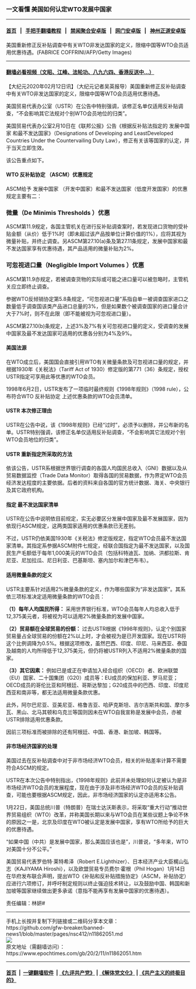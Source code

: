 ### 一文看懂 美国如何认定WTO发展中国家
------------------------

#### [首页](https://github.com/gfw-breaker/banned-news1/blob/master/README.md) &nbsp;&nbsp;|&nbsp;&nbsp; [手把手翻墙教程](https://github.com/gfw-breaker/guides/wiki) &nbsp;&nbsp;|&nbsp;&nbsp; [禁闻聚合安卓版](https://github.com/gfw-breaker/bn-android) &nbsp;&nbsp;|&nbsp;&nbsp; [网门安卓版](https://github.com/oGate2/oGate) &nbsp;&nbsp;|&nbsp;&nbsp; [神州正道安卓版](https://github.com/SzzdOgate/update) 



<div><img alt="" class="aligncenter wp-post-image" src="https://i.epochtimes.com/assets/uploads/2019/09/GettyImages-1037108200-600x400.jpg"/>
<div class="red16 caption">
 美国重新修正反补贴调查中有关WTO非发达国家的定义，限缩中国等WTO会员适用优惠待遇。(FABRICE COFFRINI/AFP/Getty Images)
</div>
</div><hr/>

#### [翻墙必看视频（文昭、江峰、法轮功、八九六四、香港反送中...）](http://167.172.214.107/home.html)

<div><p>
 【大纪元2020年02月12日讯】（大纪元记者吴英报导）美国重新修正反补贴调查中有关WTO非发达国家的定义，限缩中国等WTO会员适用优惠待遇。
</p>
<p>
 美国贸易代表办公室（USTR）在公告中特别强调，该修正名单仅适用反补贴调查，“不会影响其它法规对个别WTO会员地位的归类”。
</p>
<p>
 美国贸易代表办公室2月10日在《联邦公报》公告《根据反补贴法指定的
 <ok href="https://www.epochtimes.com/gb/tag/%E5%8F%91%E5%B1%95%E4%B8%AD%E5%9B%BD%E5%AE%B6.html">
  发展中国家
 </ok>
 和最不发达国家》（Designations of Developing and LeastDeveloped Countries Under the Countervailing Duty Law），修正有关该等国家的认定，并于当天立即生效。
</p>
<p>
 该公告重点如下。
</p>
<h4>
 WTO
 <ok href="https://www.epochtimes.com/gb/tag/%E5%8F%8D%E8%A1%A5%E8%B4%B4%E5%8D%8F%E5%AE%9A.html">
  反补贴协定
 </ok>
 （ASCM）优惠规定
</h4>
<p>
 ASCM给予
 <ok href="https://www.epochtimes.com/gb/tag/%E5%8F%91%E5%B1%95%E4%B8%AD%E5%9B%BD%E5%AE%B6.html">
  发展中国家
 </ok>
 （开发中国家）和最不发达国家（低度开发国家）的优惠规定主要有二：
</p>
<h3>
 <strong>
  微量（De Minimis Thresholds
 </strong>
 <strong>
  ）优惠
 </strong>
</h3>
<p>
 ASCM第11.9规定，各国主管机关在进行反补贴调查案时，若发现进口货物的受补贴金额（从价）低于1%时（即未超过该产品按单位计算价值的1%），应将其视为微量补贴，并终止调查。另ASCM第27.10(a)条及第27.11条规定，发展中国家和最不发达国家享有优惠待遇，其产品适用的微量补贴为2%。
</p>
<h3>
 <strong>
  可忽视进口量（Negligible Import Volumes
 </strong>
 <strong>
  ）优惠
 </strong>
</h3>
<p>
 ASCM第11.9亦规定，若被调查货物的实际或可能之进口量可以被忽略时，主管机关应立即终止调查。
</p>
<p>
 参据WTO反倾销协定第5.8条规定，“可忽视进口量”系指自单一被调查国家进口之数量低于调查国该类产品进口总量的3%，但是如果数个被调查国家的进口量合计大于7%时，则不在此限（即不能被视为可忽视进口量）。
</p>
<p>
 ASCM第27.10(b)条规定，上述3%及7%有关可忽视进口量的定义，受调查的发展中国家及最不发达国家可适用的优惠各分别为4%及9%。
</p>
<h4>
 <strong>
  美国法源
 </strong>
</h4>
<p>
 在WTO成立后，美国国会直接引用WTO有关微量条款及可忽视进口量的规定，并根据1930年《关税法》（Tariff Act of 1930）修定版的第771（36）条规定，授权USTR指定可享用此等优惠的WTO会员。
</p>
<p>
 1998年6月2日，USTR发布了一项临时最终规则《1998年规则》（1998 rule），公布符合WTO
 <ok href="https://www.epochtimes.com/gb/tag/%E5%8F%8D%E8%A1%A5%E8%B4%B4%E5%8D%8F%E5%AE%9A.html">
  反补贴协定
 </ok>
 上述优惠条款的WTO会员清单。
</p>
<h4>
 <strong>
  USTR
 </strong>
 <strong>
  本次修正理由
 </strong>
</h4>
<p>
 USTR在公告中说，该《1998年规则》已经“过时”，必须予以删除，并公布新的名单。USTR特别强调，该修正名单仅适用反补贴调查，“不会影响其它法规对个别WTO会员地位的归类”。
</p>
<h4>
 <strong>
  USTR
 </strong>
 <strong>
  重新指定所采取的方法
 </strong>
</h4>
<p>
 依该公告，USTR系根据世界银行调查的各国人均国民总收入（GNI）数据以及从贸易数据监控（Trade Data Monitor）取得各国的贸易数据，作为界定WTO会员经济发达程度的主要依据。后者的资料来自各国的官方统计数据、海关、中央银行及其它政府机构。
</p>
<h4>
 <strong>
  指定
 </strong>
 <strong>
  最不发达国家清单
 </strong>
</h4>
<p>
 USTR在公告中说明依目前规定，实无必要区分发展中国家及最不发展国家，因为依现行ASCM规定，这两类国家适用的优惠条款已无差别。
</p>
<p>
 不过，USTR仍依美国1930年《关税法》修定版规定，指定WTO会员最不发达国家清单。其指定系参据ASCM附件七规定，经联合国指定为最不发达国家，以及国民生产毛额低于每年1,000美元的WTO会员（包括科特迪瓦、加纳、洪都拉斯、肯尼亚、尼加拉瓜、尼日利亚、巴基斯坦、塞内加尔和津巴布韦）。
</p>
<h4>
 <strong>
  适用微量条款的定义
 </strong>
</h4>
<p>
 USTR主要系针对适用2%微量条款的定义，作为哪些国家为“非发达国家”。其系依三项标准决定适用微量条款的WTO会员：
</p>
<p>
 <strong>
  （1）每年人均国民所得：
 </strong>
 采用世界银行标准，WTO会员每年人均总收入低于12,375美元者，将被视为可以适用2%微量条款的发展中国家。
</p>
<p>
 <strong>
  （2）贸易额在全球贸易的份额：
 </strong>
 过去USTR根据《1998年规则》，认定个别国家贸易量占全球贸易的份额在2%以上时，才会被视为是已开发国家。现在USTR将这个比例调降为0.5%。根据这项修改，虽然巴西、印度、印尼、马来西亚、泰国及越南的人均所得低于12,375美元，但仍将被USTR列入不适用2%微量条款的国家。
</p>
<p>
 <strong>
  （3）其它因素：
 </strong>
 例如已是或正在申请加入经合组织（OECD）者、欧洲联盟（EU）国家、二十国集团（G20）成员等：EU成员的保加利亚、罗马尼亚；OECD成员的哥伦比亚和阿根廷、哥斯达黎加；G20成员中的巴西、印度、印度尼西亚和南非等，都无法适用微量条款优惠。
</p>
<p>
 此外，阿尔巴尼亚、亚美尼亚、格鲁吉亚、哈萨克斯坦、吉尔吉斯共和国、摩尔多瓦、黑山、北马其顿和乌克兰等国则因未在WTO自我宣称是发展中会员，亦被USTR排除适用优惠条款。
</p>
<p>
 因前三项标准而被排除的还有阿根廷、中国、香港、新加坡、韩国等。
</p>
<h4>
 非市场经济国家的处理
</h4>
<p>
 美国过去在反补贴调查中对于非市场经济WTO会员，相关的补贴差率计算不需要符合ASCM的规定。
</p>
<p>
 USTR在本次公告中特别指出，《1998年规则》此前并未处理如何认定被认为是非市场经济WTO会员的发展程度，现在由于涉及非市场经济WTO会员的反补贴调查，可能也要根据ASCM规定，因此，非市场经济国家的认定亦适用本公告。
</p>
<p>
 1月22日，美国总统川普（特朗普）在瑞士达沃斯表示，将采取“重大行动”推动世界贸易组织（WTO）改革，并称美国长期以来与WTO会员在某些议题上争论不休的原因之一是，北京及印度在WTO被认定是发展中国家，享有WTO所给予的巨大的优惠待遇。
</p>
<p>
 “如果中国（中共）是发展中国家，那么美国应该也是”，川普说，“多年来，WTO对美国十分不公平。”
</p>
<p>
 美国贸易代表罗伯特·莱特希泽（Robert E.Lighthizer）、日本经济产业大臣梶山弘志（KAJIYAMA Hiroshi），以及欧盟贸易专员费尔·霍根（Phil Hogan）1月14日在华府发布联合声明，提出WTO《补贴和反补贴措施协定》（ASCM，补贴协定）应进行六项修订，并呼吁制定规则以终止强迫技术转让，以及鼓励中国、韩国和新加坡等国家继续做出更多承诺（意指不能再享有发展中国家的优惠待遇）。
</p>
<p>
 责任编辑：林妍#
</p>
</div>
<hr/>
手机上长按并复制下列链接或二维码分享本文章：<br/>
https://github.com/gfw-breaker/banned-news1/blob/master/pages/nsc412/n11862051.md <br/>
<a href='https://github.com/gfw-breaker/banned-news1/blob/master/pages/nsc412/n11862051.md'><img src='https://github.com/gfw-breaker/banned-news1/blob/master/pages/nsc412/n11862051.md.png'/></a> <br/>
原文地址（需翻墙访问）：https://www.epochtimes.com/gb/20/2/11/n11862051.htm


------------------------
#### [首页](https://github.com/gfw-breaker/banned-news1/blob/master/README.md) &nbsp;|&nbsp; [一键翻墙软件](https://github.com/gfw-breaker/nogfw/blob/master/README.md) &nbsp;| [《九评共产党》](https://github.com/gfw-breaker/9ping.md/blob/master/README.md#九评之一评共产党是什么) | [《解体党文化》](https://github.com/gfw-breaker/jtdwh.md/blob/master/README.md) | [《共产主义的终极目的》](https://github.com/gfw-breaker/gczydzjmd.md/blob/master/README.md)


<img src='http://gfw-breaker.win/banned-news/pages/nsc412/n11862051.md' width='0px' height='0px'/>